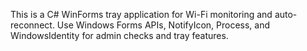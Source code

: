 <!-- Use this file to provide workspace-specific custom instructions to Copilot. For more details, visit https://code.visualstudio.com/docs/copilot/copilot-customization#_use-a-githubcopilotinstructionsmd-file -->

This is a C# WinForms tray application for Wi-Fi monitoring and auto-reconnect. Use Windows Forms APIs, NotifyIcon, Process, and WindowsIdentity for admin checks and tray features.
